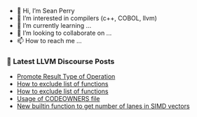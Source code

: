 - 👋 Hi, I’m Sean Perry
- 👀 I’m interested in compilers (c++, COBOL, llvm)
- 🌱 I’m currently learning ...
- 💞️ I’m looking to collaborate on ...
- 📫 How to reach me ...

<!---
s66perry/s66perry is a ✨ special ✨ repository because its `README.md` (this file) appears on your GitHub profile.
You can click the Preview link to take a look at your changes.
--->
### 📕 Latest LLVM Discourse Posts

<!-- DISCOURSE-LLVM:START -->
- [Promote Result Type of Operation](https://discourse.llvm.org/t/promote-result-type-of-operation/73899#post_2)
- [How to exclude list of functions](https://discourse.llvm.org/t/how-to-exclude-list-of-functions/73913#post_2)
- [How to exclude list of functions](https://discourse.llvm.org/t/how-to-exclude-list-of-functions/73913#post_1)
- [Usage of CODEOWNERS file](https://discourse.llvm.org/t/usage-of-codeowners-file/73524?page=2#post_29)
- [New builtin function to get number of lanes in SIMD vectors](https://discourse.llvm.org/t/new-builtin-function-to-get-number-of-lanes-in-simd-vectors/73911#post_2)
<!-- DISCOURSE-LLVM:END -->
